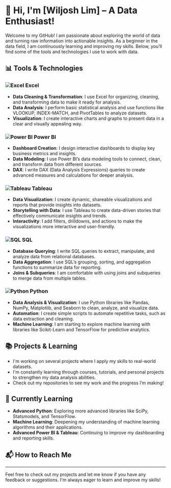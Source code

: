 # 👋 Hi, I'm [Wiljosh Lim] – A Data Enthusiast!

Welcome to my GitHub! I am passionate about exploring the world of data and turning raw information into actionable insights. As a beginner in the data field, I am continuously learning and improving my skills. Below, you’ll find some of the tools and technologies I use to work with data.

## 📊 Tools & Technologies

### ![Excel](https://upload.wikimedia.org/wikipedia/commons/a/a9/Microsoft_Excel_2021_logo.svg) Excel
- **Data Cleaning & Transformation**: I use Excel for organizing, cleaning, and transforming data to make it ready for analysis.
- **Data Analysis**: I perform basic statistical analysis and use functions like VLOOKUP, INDEX-MATCH, and PivotTables to analyze datasets.
- **Visualization**: I create interactive charts and graphs to present data in a clear and visually appealing way.

### ![Power BI](https://upload.wikimedia.org/wikipedia/commons/c/cf/Power_BI_Logo.svg) Power BI
- **Dashboard Creation**: I design interactive dashboards to display key business metrics and insights.
- **Data Modeling**: I use Power BI’s data modeling tools to connect, clean, and transform data from different sources.
- **DAX**: I write DAX (Data Analysis Expressions) queries to create advanced measures and calculations for deeper analysis.

### ![Tableau](https://upload.wikimedia.org/wikipedia/commons/2/2e/Tableau_Logo.svg) Tableau
- **Data Visualization**: I create dynamic, shareable visualizations and reports that provide insights into datasets.
- **Storytelling with Data**: I use Tableau to create data-driven stories that effectively communicate insights and trends.
- **Interactivity**: I add filters, drilldowns, and actions to make the visualizations more interactive and user-friendly.

### ![SQL](https://upload.wikimedia.org/wikipedia/commons/4/47/SQL_Logo.svg) SQL
- **Database Querying**: I write SQL queries to extract, manipulate, and analyze data from relational databases.
- **Data Aggregation**: I use SQL’s grouping, sorting, and aggregation functions to summarize data for reporting.
- **Joins & Subqueries**: I am comfortable with using joins and subqueries to merge data from multiple tables.

### ![Python](https://upload.wikimedia.org/wikipedia/commons/c/c3/Python-logo-notext.svg) Python
- **Data Analysis & Visualization**: I use Python libraries like Pandas, NumPy, Matplotlib, and Seaborn to clean, analyze, and visualize data.
- **Automation**: I create simple scripts to automate repetitive tasks, such as data extraction and cleaning.
- **Machine Learning**: I am starting to explore machine learning with libraries like Scikit-Learn and TensorFlow for predictive analytics.

## 📚 Projects & Learning

- I'm working on several projects where I apply my skills to real-world datasets.
- I'm constantly learning through courses, tutorials, and personal projects to strengthen my data analysis abilities.
- Check out my repositories to see my work and the progress I’m making!

## 🌱 Currently Learning
- **Advanced Python**: Exploring more advanced libraries like SciPy, Statsmodels, and TensorFlow.
- **Machine Learning**: Deepening my understanding of machine learning algorithms and their applications.
- **Advanced Power BI & Tableau**: Continuing to improve my dashboarding and reporting skills.

## 📬 How to Reach Me


---

Feel free to check out my projects and let me know if you have any feedback or suggestions. I'm always eager to learn and improve my skills!
